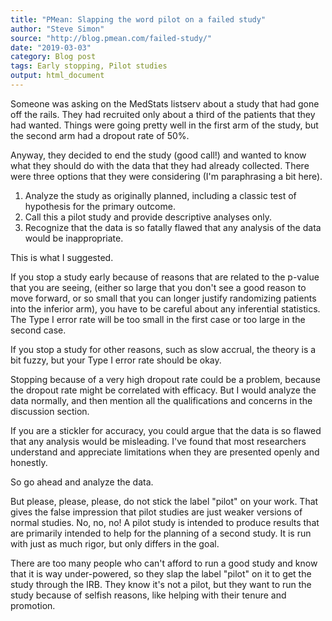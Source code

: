 ```yaml
---
title: "PMean: Slapping the word pilot on a failed study"
author: "Steve Simon"
source: "http://blog.pmean.com/failed-study/"
date: "2019-03-03"
category: Blog post
tags: Early stopping, Pilot studies
output: html_document
---
```


Someone was asking on the MedStats listserv about a study that had gone
off the rails. They had recruited only about a third of the patients
that they had wanted. Things were going pretty well in the first arm of
the study, but the second arm had a dropout rate of 50%.

Anyway, they decided to end the study (good call!) and wanted to know
what they should do with the data that they had already collected. There
were three options that they were considering (I'm paraphrasing a bit
here).

1.  Analyze the study as originally planned, including a classic test of
    hypothesis for the primary outcome.
2.  Call this a pilot study and provide descriptive analyses only.
3.  Recognize that the data is so fatally flawed that any analysis of
    the data would be inappropriate.

This is what I suggested.

<!---More--->

If you stop a study early because of reasons that are related to the
p-value that you are seeing, (either so large that you don't see a good
reason to move forward, or so small that you can longer justify
randomizing patients into the inferior arm), you have to be careful
about any inferential statistics. The Type I error rate will be too
small in the first case or too large in the second case.

If you stop a study for other reasons, such as slow accrual, the theory
is a bit fuzzy, but your Type I error rate should be okay.

Stopping because of a very high dropout rate could be a problem, because
the dropout rate might be correlated with efficacy. But I would analyze
the data normally, and then mention all the qualifications and concerns
in the discussion section.

If you are a stickler for accuracy, you could argue that the data is so
flawed that any analysis would be misleading. I've found that most
researchers understand and appreciate limitations when they are
presented openly and honestly.

So go ahead and analyze the data.

But please, please, please, do not stick the label "pilot" on your work.
That gives the false impression that pilot studies are just weaker
versions of normal studies. No, no, no! A pilot study is intended to
produce results that are primarily intended to help for the planning of
a second study. It is run with just as much rigor, but only differs in
the goal.

There are too many people who can't afford to run a good study and know
that it is way under-powered, so they slap the label "pilot" on it to
get the study through the IRB. They know it's not a pilot, but they want
to run the study because of selfish reasons, like helping with their
tenure and promotion.




